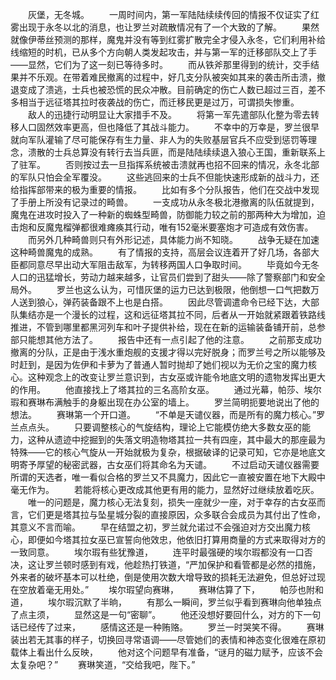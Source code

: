 　　灰堡，无冬城。
　　一周时间内，第一军陆陆续续传回的情报不仅证实了红雾出现于永冬以北的消息，也让罗兰对疏散情况有了一个大致的了解。
　　果然就像伊蒂丝预测的那样，魔鬼并没有等到红雾扩散完全才侵入永冬，它们利用补给线缩短的时机，已从多个方向朝人类发起攻击，并与第一军的迁移部队交上了手——显然，它们为了这一刻已等待多时。
　　而从铁斧那里得到的统计，交手结果并不乐观。在带着难民撤离的过程中，好几支分队被突如其来的袭击所击溃，撤退变成了溃逃，士兵也被恐慌的民众冲散。目前确定的伤亡人数已超过三百，差不多相当于远征塔其拉时夜袭战的伤亡，而迁移民更是过万，可谓损失惨重。
　　敌人的迅捷行动明显让大家措手不及。
　　将第一军先遣部队化整为零去转移人口固然效率更高，但也降低了其战斗能力。
　　不幸中的万幸是，罗兰很早就向军队灌输了尽可能保存有生力量、非人为的失败基层官兵不应受到惩罚等理念，溃散的士兵总算没有转行去当兵匪，而是陆陆续续退入狼心王国，重新联系上了驻军。
　　否则按过去一旦指挥系统被击溃就再也招不回来的情况，永冬北部的军队只怕会全军覆没。
　　这些逃回来的士兵不但能快速形成新的战斗力，还给指挥部带来的极为重要的情报。
　　比如有多个分队报告，他们在交战中发现了手册上所没有记录过的畸兽。
　　一支成功从永冬极北港撤离的队伍就提到，魔鬼在进攻时投入了一种新的蜘蛛型畸兽，防御能力较之前的那两种大为增加，迫击炮和反魔鬼榴弹都很难瘫痪其行动，唯有152毫米要塞炮才可造成有效伤害。
　　而另外几种畸兽则只有外形记述，具体能力尚不知晓。
　　战争无疑在加速这种畸兽魔鬼的成熟。
　　有了情报的支持，高层会议连着开了好几场，各部大臣都同意尽早出动大军阻击敌军，为转移两国人口争取时间。
　　毕竟如今无冬人口的迅猛增长，劳动力越来越多，让官员们尝到了甜头——除了警察部门和安全局外。
　　罗兰也这么认为，可惜灰堡的运力已达到极限，他倒想一口气把数万人送到狼心，弹药装备跟不上也是白搭。
　　因此尽管调遣命令已经下达，大部队集结亦是一个漫长的过程，这和远征塔其拉不同，后者从一开始就紧跟着铁路线推进，不管到哪里都黑河列车和叶子提供补给，现在在新的运输装备铺开前，总参部只能想其他方法了。
　　报告中还有一点引起了他的注意。
　　之前那支成功撤离的分队，正是由于浅水重炮舰的支援才得以完好脱身；而罗兰号之所以能够及时赶到，是因为佐伊和卡萝为了普通人暂时抛却了她们视以为无价之宝的魔力核心。这种观念上的改变让罗兰意识到，古女巫或许能令地底文明的遗物发挥出更大的作用。
　　他直接找上了塔其拉的三名高阶女巫。
　　通过光幕，帕莎、埃尔瑕和赛琳布满触手的身躯出现在办公室的墙上。
　　罗兰简明扼要地说出了他的想法。
　　赛琳第一个开口道。
　　“不单是天谴仪器，而是所有的魔力核心。”罗兰点点头。
　　只要调整核心的气旋结构，理论上它能模仿绝大多数女巫的能力，这种从遗迹中挖掘到的失落文明造物塔其拉一共有四座，其中最大的那座最为特殊——它的核心气旋从一开始就极为复杂，根据破译的记录可知，它亦是地底文明寄予厚望的秘密武器，古女巫们将其命名为天谴。
　　不过启动天谴仪器需要所谓的天选者，唯一看似合格的罗兰又不具魔力，因此它一直被安置在地下大殿中毫无作为。
　　若能将核心更改成其他更有用的能力，显然好过继续放着吃灰。
　　唯一的问题是，魔力核心无法复刻，损失一座就少一座，对于幸存的古女巫而言，它们更是塔其拉与坠星城分裂的直接原因，众多联合会成员为其付出了性命，其意义不言而喻。
　　早在结盟之初，罗兰就允诺过不会强迫对方交出魔力核心，即便如今塔其拉女巫已宣誓向他效忠，他依旧打算用商量的方式来取得对方的一致同意。
　　埃尔瑕有些犹豫道，
　　连平时最强硬的埃尔瑕都没有一口否决，这让罗兰顿时感到有戏，他趁热打铁道，“严加保护和看管都是必然的措施，外来者的破坏基本可以杜绝，倒是使用次数大增导致的损耗无法避免，但总好过现在空放着毫无用处。”
　　埃尔瑕望向赛琳，
　　赛琳估算了下，
　　帕莎也附和道，
　　埃尔瑕沉默了半晌，
　　有那么一瞬间，罗兰似乎看到赛琳向他单独点了点主须，
　　显然这是一句“密聊”。
　　他还没想好要回什么，对方的下一句话已经传了过来，
　　感情这还是一种贿赂。
　　罗兰一时哭笑不得。
　　赛琳装出若无其事的样子，切换回寻常语调——尽管她们的表情和神态变化很难在原初载体上看出什么反映，
　　他对这个问题早有准备，“谜月的磁力赋予，应该不会太复杂吧？”
　　赛琳笑道，“交给我吧，陛下。”